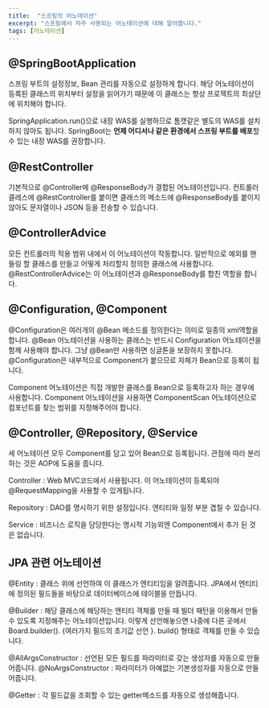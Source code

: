 ```yaml
---
title:  "스프링의 어노테이션"
excerpt: "스프링에서 자주 사용되는 어노테이션에 대해 알아봅니다."
tags: [어노테이션]
---
```


## @SpringBootApplication

스프링 부트의 설정정보, Bean 관리를 자동으로 설정하게 합니다.
해당 어노테이션이 등록된 클래스의 위치부터 설정을 읽어가기 때문에 이 클래스는 항상 프로젝트의 최상단에 위치해야 합니다.  

SpringApplication.run()으로 내장 WAS를 실행하므로 톰캣같은 별도의 WAS를 설치하지 않아도 됩니다. SpringBoot는 **언제 어디서나 같은 환경에서 스프링 부트를 배포**할 수 있는 내장 WAS를 권장합니다. 

## @RestController

기본적으로 @Controller에 @ResponseBody가 결합된 어노테이션입니다. 컨트롤러 클레스에 @RestController를 붙이면 클래스의 메소드에 @ResponseBody를 붙이지 않아도 문자열이나 JSON 등을 전송할 수 있습니다.

## @ControllerAdvice

모든 컨트롤러의 적용 범위 내에서 이 어노테이션이 작동합니다. 일반적으로 예외를 핸들링 할 클래스를 만들고 어떻게 처리할지 정의한 클래스에 사용합니다.  
@RestControllerAdvice는 이 어노테이션과 @ResponseBody를 합친 역할을 합니다.  

## @Configuration, @Component
@Configuration은 여러개의 @Bean 메소드를 정의한다는 의미로 일종의 xml역할을 합니다. @Bean 어노테이션을 사용하는 클래스는 반드시 Configuration 어노테이션을 함께 사용해야 합니다. 그냥 @Bean만 사용하면 싱글톤을 보장하지 못합니다. @Configuration은 내부적으로 Component가 붙으므로 자체가 Bean으로 등록이 됩니다.  

Component 어노테이션은 직접 개발한 클래스를 Bean으로 등록하고자 하는 경우에 사용합니다. Component 어노테이션을 사용하면 ComponentScan 어노테이션으로 컴포넌트를 찾는 범위를 지정해주어야 합니다.

## @Controller, @Repository, @Service
세 어노테이션 모두 Component를 담고 있어 Bean으로 등록됩니다. 관점에 따라 분리하는 것은 AOP에 도움을 줍니다.

Controller : Web MVC코드에서 사용됩니다. 이 어노테이션이 등록되야 @RequestMapping을 사용할 수 있게됩니다.

Repository : DAO를 명시하기 위한 설정입니다. 엔티티와 일정 부분 겹칠 수 있습니다.

Service : 비즈니스 로직을 담당한다는 명시적 기능외엔 Component에서 추가 된 것은 없습니다.

## JPA 관련 어노테이션
@Entity : 클래스 위에 선언하여 이 클래스가 엔티티임을 알려줍니다. JPA에서 엔티티에 정의된 필드들을 바탕으로 데이터베이스에 테이블을 만듭니다.

@Builder : 해당 클래스에 해당하는 엔티티 객체를 만들 때 빌더 패턴을 이용해서 만들 수 있도록 지정해주는 어노테이션입니다. 이렇게 선언해놓으면 나중에 다른 곳에서 Board.builder(). {여러가지 필드의 초기값 선언 }. build() 형태로 객체를 만들 수 있습니다.

@AllArgsConstructor : 선언된 모든 필드를 파라미터로 갖는 생성자를 자동으로 만들어줍니다.
@NoArgsConstructor : 파라미터가 아예없는 기본생성자를 자동으로 만들어줍니다.

@Getter : 각 필드값을 조회할 수 있는 getter메소드를 자동으로 생성해줍니다.

